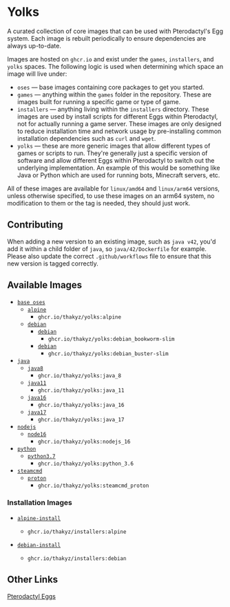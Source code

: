 # Yolks

A curated collection of core images that can be used with Pterodactyl's Egg system. Each image is rebuilt
periodically to ensure dependencies are always up-to-date.

Images are hosted on `ghcr.io` and exist under the `games`, `installers`, and `yolks` spaces. The following logic
is used when determining which space an image will live under:

* `oses` — base images containing core packages to get you started.
* `games` — anything within the `games` folder in the repository. These are images built for running a specific game
or type of game.
* `installers` — anything living within the `installers` directory. These images are used by install scripts for different
Eggs within Pterodactyl, not for actually running a game server. These images are only designed to reduce installation time
and network usage by pre-installing common installation dependencies such as `curl` and `wget`.
* `yolks` — these are more generic images that allow different types of games or scripts to run. They're generally just
a specific version of software and allow different Eggs within Pterodactyl to switch out the underlying implementation. An
example of this would be something like Java or Python which are used for running bots, Minecraft servers, etc.

All of these images are available for `linux/amd64` and `linux/arm64` versions, unless otherwise specified, to use
these images on an arm64 system, no modification to them or the tag is needed, they should just work.

## Contributing

When adding a new version to an existing image, such as `java v42`, you'd add it within a child folder of `java`, so
`java/42/Dockerfile` for example. Please also update the correct `.github/workflows` file to ensure that this new version
is tagged correctly.

## Available Images

* [`base oses`](https://github.com/thakyz/pterodactyl_yolks/tree/main/oses)
  * [`alpine`](https://github.com/thakyz/pterodactyl_yolks/tree/main/oses/alpine)
    * `ghcr.io/thakyz/yolks:alpine`
  * [`debian`](https://github.com/thakyz/pterodactyl_yolks/tree/main/oses/debian)
    * [`debian`](https://github.com/thakyz/pterodactyl_yolks/tree/main/oses/debian/bookworm-slim)
      * `ghcr.io/thakyz/yolks:debian_bookworm-slim`
    * [`debian`](https://github.com/thakyz/pterodactyl_yolks/tree/main/oses/debian/buster-slim)
      * `ghcr.io/thakyz/yolks:debian_buster-slim`
* [`java`](https://github.com/thakyz/pterodactyl_yolks/tree/main/java)
  * [`java8`](https://github.com/thakyz/pterodactyl_yolks/tree/main/java/8)
    * `ghcr.io/thakyz/yolks:java_8`
  * [`java11`](https://github.com/thakyz/pterodactyl_yolks/tree/main/java/11)
    * `ghcr.io/thakyz/yolks:java_11`
  * [`java16`](https://github.com/thakyz/pterodactyl_yolks/tree/main/java/16)
    * `ghcr.io/thakyz/yolks:java_16`
  * [`java17`](https://github.com/thakyz/pterodactyl_yolks/tree/main/java/17)
    * `ghcr.io/thakyz/yolks:java_17`
* [`nodejs`](https://github.com/thakyz/pterodactyl_yolks/tree/main/nodejs)
  * [`node16`](https://github.com/thakyz/pterodactyl_yolks/tree/main/nodejs/16)
    * `ghcr.io/thakyz/yolks:nodejs_16`
* [`python`](https://github.com/thakyz/pterodactyl_yolks/tree/main/python)
  * [`python3.7`](https://github.com/thakyz/pterodactyl_yolks/tree/main/python/3.6)
    * `ghcr.io/thakyz/yolks:python_3.6`
* [`steamcmd`](https://github.com/thakyz/pterodactyl_yolks/tree/main/steamcmd)
  * [`proton`](https://github.com/thakyz/pterodactyl_yolks/tree/main/steamcmd/proton)
    * `ghcr.io/thakyz/yolks:steamcmd_proton`

### Installation Images

* [`alpine-install`](https://github.com/thakyz/pterodactyl_yolks/tree/master/installers/alpine)
  * `ghcr.io/thakyz/installers:alpine`

* [`debian-install`](https://github.com/thakyz/pterodactyl_yolks/tree/master/installers/debian)
  * `ghcr.io/thakyz/installers:debian`

## Other Links

[Pterodactyl Eggs](https://github.com/thakyZ/pterodactyl_eggs)
